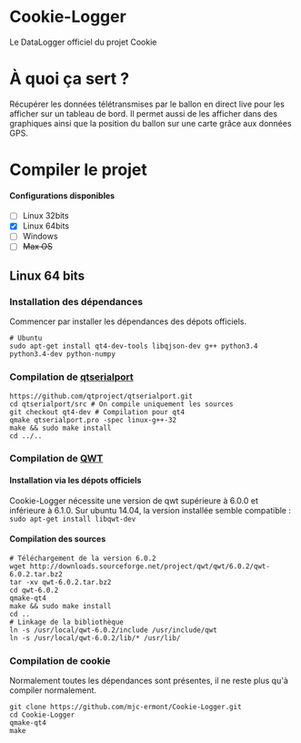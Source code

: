 Cookie-Logger
=============

Le DataLogger officiel du projet Cookie

# À quoi ça sert ?
Récupérer les données télétransmises par le ballon en direct live pour les afficher sur un tableau de bord.
Il permet aussi de les afficher dans des graphiques ainsi que la position du ballon sur une carte grâce aux données GPS.

# Compiler le projet

#### Configurations disponibles
 - [ ] Linux 32bits
 - [x] Linux 64bits
 - [ ] Windows
 - [ ] ~~Max OS~~

## Linux 64 bits

### Installation des dépendances

Commencer par installer les dépendances des dépots officiels.
```shell
# Ubuntu
sudo apt-get install qt4-dev-tools libqjson-dev g++ python3.4 python3.4-dev python-numpy
```

### Compilation de [qtserialport](https://github.com/qtproject/qtserialport)

```shell
https://github.com/qtproject/qtserialport.git
cd qtserialport/src # On compile uniquement les sources
git checkout qt4-dev # Compilation pour qt4
qmake qtserialport.pro -spec linux-g++-32
make && sudo make install
cd ../..
```

### Compilation de [QWT](http://qwt.sourceforge.net/)
#### Installation via les dépots officiels
Cookie-Logger nécessite une version de qwt supérieure à 6.0.0 et inférieure à 6.1.0. Sur ubuntu 14.04, la version installée semble compatible : `sudo apt-get install libqwt-dev`
#### Compilation des sources
```shell
# Téléchargement de la version 6.0.2
wget http://downloads.sourceforge.net/project/qwt/qwt/6.0.2/qwt-6.0.2.tar.bz2
tar -xv qwt-6.0.2.tar.bz2
cd qwt-6.0.2
qmake-qt4
make && sudo make install
cd ..
# Linkage de la bibliothèque
ln -s /usr/local/qwt-6.0.2/include /usr/include/qwt
ln -s /usr/local/qwt-6.0.2/lib/* /usr/lib/
```
### Compilation de cookie
Normalement toutes les dépendances sont présentes, il ne reste plus qu'à compiler normalement.
```shell
git clone https://github.com/mjc-ermont/Cookie-Logger.git
cd Cookie-Logger
qmake-qt4
make
```
